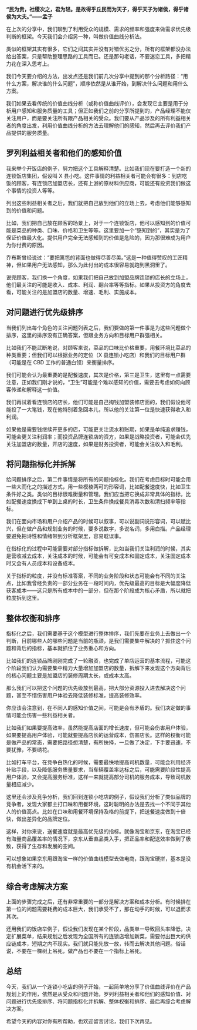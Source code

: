 **“民为贵，社稷次之，君为轻。是故得乎丘民而为天子，得乎天子为诸侯，得乎诸侯为大夫。”——孟子**

在上次的分享中，我们聊到了利用受众的规模、需求的频率和强度来做需求优先级判断的框架。今天我们会介绍另一种，叫做价值曲线分析法。

类似的框架其实有很多，它们之间其实并没有对错优劣之分，所有的框架都没办法给出答案，只是帮助整理思路的工具而已。还是那句老话，不要迷恋工具，多把精力花在深入思考上。

我们今天要介绍的方法，出发点还是我们前几次分享中提到的那个分析路径：“用什么方案，解决谁的什么问题”，顺序依然是从谁开始，到解决什么问题和用什么方案。

我们如果去看传统的价值曲线分析（或称价值曲线评价），会发现它主要是用于分析用户感知和服务质量的工具；但正如我们之前的分享所提到的，产品经理不能仅关注用户，而是要关注所有跟产品相关的受众。我们要从产品涉及的所有利益相关者的角度出发，利用价值曲线分析的方法去理解他们的感知，然后再去评价我们产品提供的服务质量。

## 罗列利益相关者和他们的感知价值

我来举个开饭店的例子，努力把这个工具解释清楚。比如我们现在要打造一个新的连锁饭店集团，假设叫 X 县小吃。这件事情的利益相关者可能会有很多：到店吃饭的顾客，有连锁店加盟店长，还有上游的原材料供应商，可能还有投资我们做这个事情的投资人等等。

列出这些利益相关者之后，我们就把自己放到他们的立场上去，考虑他们能够感知到的价值和问题。

比如，我们把自己放在顾客的场景上，对于一个连锁饭店，他可以感知到的价值可能是菜品的种类、口味、价格和卫生等等。这里要加一个“感知到的”，其实是为了保证价值最大化。提供用户完全无法感知到的价值是危险的，因为那很难成为用户为你付费的原因。

乔布斯曾经说过：“要把篱笆的背面也做得尽善尽美。”这是一种值得赞叹的工匠精神，但如果用户无法感知，那么为此付出的成本很容易就跑到黑洞里了。

说完顾客，我们换一个角度，如果我们把自己放到加盟品牌连锁的店长的立场上，他们最关注的可能是收入、成本、利润、翻台率等等指标。如果从投资方的角度去看，可能关注的是加盟店的数量、增速、毛利、实施成本。

## 对问题进行优先级排序

当我们列出每个角色的关注问题列表之后，我们要做的第一件事是为这些问题做个排序，这里的排序没有正确答案，但跟业务方向和目标用户群强相关。

比如我们不能武断地说，对顾客来说，菜品的口味比价格重要，用餐环境比菜品的种类重要；但我们可以根据业务的定位（X 县连锁小吃店）和我们的目标用户群（可能是在 CBD 工作的普通白领）来衡量排序。

我们可能会认为最重要的是配餐速度，其次是价格，第三是卫生，这里有一点需要注意，正如我们刚才说的，“卫生”可能是个难以感知的价值，需要去考虑如何向顾客传递和解释这一价值。

我们再试着看连锁店的店长，他们可能是自己掏钱加盟装修店面的，我们假设他可能投了一大笔钱，现在他特别着急回本儿，所以他的关注第一位是快速获得收入和利润。

如果他是需要钱继续开更多的店，可能更关注流水和账期，如果是单纯追求赚钱，可能会更关注利润率；而投资品牌连锁店的资方，如果是战略投资者，可能会优先关注加盟店的数量，开店的速度，如果是财务投资者，可能会关注收入和毛利。

## 将问题指标化并拆解

给问题排序之后，第二件事情是将所有的问题指标化。我们在考虑目标时可能会用一些大而化之的描述方式，用一些模棱两可的形容词，比如配餐速度快，比如卫生条件好之类。类似的目标很难衡量和管理。我们应当把它换成非常具体的指标，比如配餐速度换成下单到上桌的时长，卫生条件换成餐具消毒次数和清扫频率等指标。

我们在面向市场和用户介绍产品的时候可以叙事，可以说副词说形容词，可以赋比兴，但在做产品和规划业务的时候，要多说数字，多说名词，多用白描。产品经理要避免把诗性和情绪带到分析框架里，容易耽误事。

在指标化的过程中可能需要对部分指标做拆解，比如当我们关注利润的时候，其实是营收减去成本，关注成本的时候，可能会有可变成本和固定成本，关注固定成本时又会有人员成本和设备成本。

关于指标的粒度，并没有标准答案，不同的业务阶段和状态可能会有不同的关注点，比如我曾经负责的一部分业务在一段时间内，优先级最高的目标是大幅度降低获客成本——这只是所有成本中的一部分，但在那个阶段成为核心矛盾，所以就把粒度拆到这里。

## 整体权衡和排序

指标化之后，我们需要基于这个模型进行整体排序，我们先要在业务上去做出一个判断，目前哪些人的哪些问题是当前的瓶颈，是我们需要集中解决的？抓住这个问题和背后的指标，基本就抓住了业务重心和方向。

比如我们的连锁品牌刚刚完成了一轮融资，也完成了单店运营的基本流程，可能这个阶段我们认为需要集中精力大量增加加盟店的数量，拆解下来发现这个方向背后的核心问题主要是加盟店的装修周期太长，或成本太高。

那么我们可以把这个问题的优先级放到最高，把大部分资源投入进去解决这个问题，甚至不惜伤害用户体验去降低装修标准，提高装修效率。

你应该会注意到，在不同人的感知价值之间，可能是会有矛盾的。我们决定做的事情可能会伤害一些利益相关者。

比如我们如果要提高效率，虽然能提高店面的增长速度，但可能会伤害用户体验，如果要提高用户体验，可能就要提高店长的运营成本，伤害店长。这样的权衡可能是做产品的常态，需要把路径想清楚，有所抉择，一旦做了决定，下手要迅速，不要犹豫，不要绣花。

比如打车平台，在竞争白热化的时候，需要最快地提高司机数量，可能会利用经济补贴手段，以及降低服务质量要求，当车辆覆盖率达标之后，可能需要阶段性提高用户体验，又会提高服务标准，这样一来就提高部分司机的服务成本，导致司机数量相应减少。

这里还会涉及竞争分析，我们回到连锁小吃店的例子，假设我们分析了类似品牌的竞争者，发现大家都主打口味和用餐环境，这时聪明的办法是去找一个不同于其他人的价值高点。比如在口味和用餐环境保持及格的前提下，把送餐速度做到十倍快，做出差异化的品牌定位。

这样，对你来说，送餐速度就是最高优先级的指标。就像淘宝和京东，在淘宝已经有海量商品覆盖率的情况下，京东从垂直品类入手，把正品率和配送效率做到了极致，获得了生存和发展的空间。

可以想象如果京东用跟淘宝一样的价值曲线模型去做电商，跟淘宝硬拼，基本是没有机会活下来的。

## 综合考虑解决方案

上面的步骤完成之后，还有非常重要的一部分是解决方案和成本分析。有时候排在第一位的问题需要耗费的成本巨大，我们承受不了，那在动手的时候，可以退而求其次。

还用我们的饭店举例子，假设我们发现在某个阶段，品类单一导致回头率降低，决定扩展菜单，结果规划之后发现为全国所有的连锁店增加新菜，需要付出巨大的供应链成本，短期之内不现实。我们就只能先放一放，转而去解决其他问题。俗话说，不要在一棵树上吊死，做产品也不要在一个指标上吊死。

## 总结

今天，我们从一个连锁小吃店的例子开始，一起简单地分享了价值曲线评价在产品规划上的作用，依然是从受众和问题开始，罗列利益相关者和他们的感知价值、对问题进行优先级排序、将问题指标化并拆解、整体权衡和排序、最后再综合考虑解决方案。

希望今天的内容对你有所帮助，也欢迎留言讨论，我们下次再见。